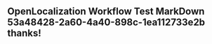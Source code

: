 <properties
ms.topic="hero-topic"
ms.test1="hero-topic"
ms.test2="test"/>


## OpenLocalization Workflow Test MarkDown 53a48428-2a60-4a40-898c-1ea112733e2b thanks!



<!--HONumber=Sep16_HO1-->


